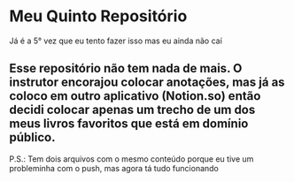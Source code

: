 # Meu Quinto Repositório
Já é a 5° vez que eu tento fazer isso mas eu ainda não caí

## Esse repositório não tem nada de mais. O instrutor encorajou colocar anotações, mas já as coloco em outro aplicativo (Notion.so) então decidi colocar apenas um trecho de um dos meus livros favoritos que está em domínio público.
P.S.: Tem dois arquivos com o mesmo conteúdo porque eu tive um probleminha com o push, mas agora tá tudo funcionando
